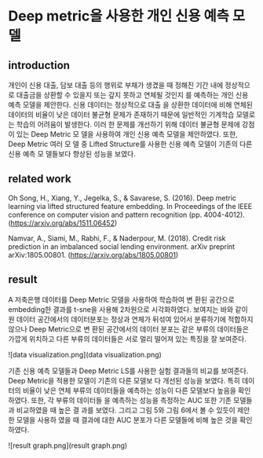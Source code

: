 # Deep metric을 사용한 개인 신용 예측 모델

## introduction
개인이 신용 대출, 담보 대출 등의 행위로 부채가 생겼을 때 정해진 기간
내에 정상적으로 대출금을 상환할 수 있을지 또는 갚지 못하고 연체될 것인지
를 예측하는 개인 신용 예측 모델을 제안한다. 신용 데이터는 정상적으로 대출
을 상환한 데이터에 비해 연체된 데이터의 비율이 낮은 데이터 불균형 문제가
존재하기 때문에 일반적인 기계학습 모델로는 학습의 어려움이 발생한다. 이러
한 문제를 개선하기 위해 데이터 불균형 문제에 강점이 있는 Deep Metric 모
델을 사용하여 개인 신용 예측 모델을 제안하였다. 또한, Deep Metric 여러 모
델 중 Lifted Structure를 사용한 신용 예측 모델이 기존의 다른 신용 예측 모
델들보다 향상된 성능을 보였다.

## related work
Oh Song, H., Xiang, Y., Jegelka, S., & Savarese, S. (2016).
Deep metric learning via lifted structured feature embedding. In
Proceedings of the IEEE conference on computer vision and pattern
recognition (pp. 4004-4012).
(https://arxiv.org/abs/1511.06452)

Namvar, A., Siami, M., Rabhi, F., & Naderpour, M. (2018).
Credit risk prediction in an imbalanced social lending environment. arXiv
preprint arXiv:1805.00801.
(https://arxiv.org/abs/1805.00801)

## result
A 저축은행 데이터를 Deep Metric 모델을 사용하여 학습하여 변
환된 공간으로 embedding한 결과를 t-sne을 사용해 2차원으로 시각화하였다. 
보여지는 바와 같이 원 데이터 공간에서의 데이터분포는 정상과 연체가 뒤섞여 있어서 분류하기에 적합하지 않으나 Deep Metric으로 변
환된 공간에서의 데이터 분포는 같은 부류의 데이터들은 가깝게 위치하고 다른 부류의 데이터들은 서로 멀리 떨어져 있는 특징을 잘 보여준다.

![data visualization.png](data visualization.png)

기존 신용 예측 모델들과 Deep Metric LS를 사용한 실험
결과들의 비교를 보여준다. Deep Metric을 적용한 모델이 기존의 다른 모델보
다 개선된 성능을 보였다. 특히 데이터의 비율이 낮은 연체 부류의 데이터들을
예측하는 성능이 다른 모델보다 높음을 확인하였다. 또한, 각 부류의 데이터들
을 예측하는 성능을 측정하는 AUC 또한 기존 모델들과 비교하였을 때 높은 결
과를 보였다. 그리고 그림 5와 그림 6에서 볼 수 있듯이 제안한 모델을 사용하
였을 때 결과에 대한 AUC 분포가 다른 모델들에 비해 높은 것을 확인하였다.

![result graph.png](result graph.png)
